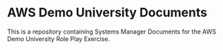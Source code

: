 # AWS Demo University Documents

This is a repository containing Systems Manager Documents for the AWS Demo University Role Play Exercise.
